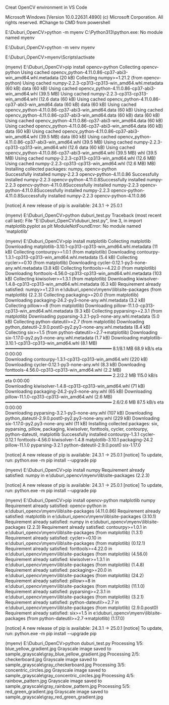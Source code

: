 Creat OpenCV environment in VS Code

Microsoft Windows [Version 10.0.22631.4890]
(c) Microsoft Corporation. All rights reserved.
#Change to CMD from powershell

E:\Duburi_OpenCV>python -m myenv
C:\Python313\python.exe: No module named myenv

E:\Duburi_OpenCV>python -m venv myenv

E:\Duburi_OpenCV>myenv\Scripts\activate

(myenv) E:\Duburi_OpenCV>pip install opencv-python
Collecting opencv-python
  Using cached opencv_python-4.11.0.86-cp37-abi3-win_amd64.whl.metadata (20 kB)
Collecting numpy>=1.21.2 (from opencv-python)
  Using cached numpy-2.2.3-cp313-cp313-win_amd64.whl.metadata (60 kB)
data (60 kB)
Using cached opencv_python-4.11.0.86-cp37-abi3-win_amd64.whl (39.5 MB)
Using cached numpy-2.2.3-cp313-cp313-win_amd64.whl (12.6 data (60 kB)
Using cached opencv_python-4.11.0.86-cp37-abi3-win_amd64.data (60 kB)
data (60 kB)
Using cached opencv_python-4.11.0.86-cp37-abi3-win_amd64.data (60 kB)
Using cached opencv_python-4.11.0.86-cp37-abi3-win_amd64.data (60 kB)
data (60 kB)
Using cached opencv_python-4.11.0.86-cp37-abi3-win_amd64.data (60 kB)
Using cached opencv_python-4.11.0.86-cp37-abi3-win_amd64.data (60 kB)
data (60 kB)
Using cached opencv_python-4.11.0.86-cp37-abi3-win_amd64.whl (39.5 MB)
data (60 kB)
Using cached opencv_python-4.11.0.86-cp37-abi3-win_amd64.whl (39.5 MB)
Using cached numpy-2.2.3-cp313-cp313-win_amd64.whl (12.6 data (60 kB)
Using cached opencv_python-4.11.0.86-cp37-abi3-win_amd64.whl (39.5 MB)
whl (39.5 MB)
Using cached numpy-2.2.3-cp313-cp313-win_amd64.whl (12.6 MB)
Using cached numpy-2.2.3-cp313-cp313-win_amd64.whl (12.6 MB)
MB)
Installing collected packages: numpy, opencv-python      
Successfully installed numpy-2.2.3 opencv-python-4.11.0.86
Successfully installed numpy-2.2.3 opencv-python-4.11.0.8Successfully installed numpy-2.2.3 opencv-python-4.11.0.8Successfully installed numpy-2.2.3 opencv-python-4.11.0.8Successfully installed numpy-2.2.3 opencv-python-4.11.0.8Successfully installed numpy-2.2.3 opencv-python-4.11.0.86

[notice] A new release of pip is available: 24.3.1 -> 25.0.1

(myenv) E:\Duburi_OpenCV>python duburi_test.py
Traceback (most recent call last):
  File "E:\Duburi_OpenCV\duburi_test.py", line 3, in <module>
    import matplotlib.pyplot as plt
ModuleNotFoundError: No module named 'matplotlib'

(myenv) E:\Duburi_OpenCV>pip install matplotlib
Collecting matplotlib
  Downloading matplotlib-3.10.1-cp313-cp313-win_amd64.whl.metadata (11 kB)
Collecting contourpy>=1.0.1 (from matplotlib)
  Downloading contourpy-1.3.1-cp313-cp313-win_amd64.whl.metadata (5.4 kB)
Collecting cycler>=0.10 (from matplotlib)
  Downloading cycler-0.12.1-py3-none-any.whl.metadata (3.8 kB)
Collecting fonttools>=4.22.0 (from matplotlib)
  Downloading fonttools-4.56.0-cp313-cp313-win_amd64.whl.metadata (103 kB)
Collecting kiwisolver>=1.3.1 (from matplotlib)
  Downloading kiwisolver-1.4.8-cp313-cp313-win_amd64.whl.metadata (6.3 kB)
Requirement already satisfied: numpy>=1.23 in e:\duburi_opencv\myenv\lib\site-packages (from matplotlib) (2.2.3)
Collecting packaging>=20.0 (from matplotlib)
  Downloading packaging-24.2-py3-none-any.whl.metadata (3.2 kB)
Collecting pillow>=8 (from matplotlib)
  Downloading pillow-11.1.0-cp313-cp313-win_amd64.whl.metadata (9.3 kB)
Collecting pyparsing>=2.3.1 (from matplotlib)
  Downloading pyparsing-3.2.1-py3-none-any.whl.metadata (5.0 kB)
Collecting python-dateutil>=2.7 (from matplotlib)
  Downloading python_dateutil-2.9.0.post0-py2.py3-none-any.whl.metadata (8.4 kB)
Collecting six>=1.5 (from python-dateutil>=2.7->matplotlib)
  Downloading six-1.17.0-py2.py3-none-any.whl.metadata (1.7 kB)
Downloading matplotlib-3.10.1-cp313-cp313-win_amd64.whl (8.1 MB)
   ━━━━━━━━━━━━━━━━━━━━━━━━━━━━━━━━━━━━━━━━ 8.1/8.1 MB 68.9 kB/s eta 0:00:00    
Downloading contourpy-1.3.1-cp313-cp313-win_amd64.whl (220 kB)
Downloading cycler-0.12.1-py3-none-any.whl (8.3 kB)
Downloading fonttools-4.56.0-cp313-cp313-win_amd64.whl (2.2 MB)
   ━━━━━━━━━━━━━━━━━━━━━━━━━━━━━━━━━━━━━━━━ 2.2/2.2 MB 115.0 kB/s eta 0:00:00   
Downloading kiwisolver-1.4.8-cp313-cp313-win_amd64.whl (71 kB)
Downloading packaging-24.2-py3-none-any.whl (65 kB)
Downloading pillow-11.1.0-cp313-cp313-win_amd64.whl (2.6 MB)
   ━━━━━━━━━━━━━━━━━━━━━━━━━━━━━━━━━━━━━━━━ 2.6/2.6 MB 87.5 kB/s eta 0:00:00    
Downloading pyparsing-3.2.1-py3-none-any.whl (107 kB)
Downloading python_dateutil-2.9.0.post0-py2.py3-none-any.whl (229 kB)
Downloading six-1.17.0-py2.py3-none-any.whl (11 kB)
Installing collected packages: six, pyparsing, pillow, packaging, kiwisolver, fonttools, cycler, contourpy, python-dateutil, matplotlib
Successfully installed contourpy-1.3.1 cycler-0.12.1 fonttools-4.56.0 kiwisolver-1.4.8 matplotlib-3.10.1 packaging-24.2 pillow-11.1.0 pyparsing-3.2.1 python-dateutil-2.9.0.post0 six-1.17.0

[notice] A new release of pip is available: 24.3.1 -> 25.0.1
[notice] To update, run: python.exe -m pip install --upgrade pip

(myenv) E:\Duburi_OpenCV>pip install numpy
Requirement already satisfied: numpy in e:\duburi_opencv\myenv\lib\site-packages (2.2.3)

[notice] A new release of pip is available: 24.3.1 -> 25.0.1
[notice] To update, run: python.exe -m pip install --upgrade pip

(myenv) E:\Duburi_OpenCV>pip install opencv-python matplotlib numpy
Requirement already satisfied: opencv-python in e:\duburi_opencv\myenv\lib\site-packages (4.11.0.86)
Requirement already satisfied: matplotlib in e:\duburi_opencv\myenv\lib\site-packages (3.10.1)
Requirement already satisfied: numpy in e:\duburi_opencv\myenv\lib\site-packages (2.2.3)
Requirement already satisfied: contourpy>=1.0.1 in e:\duburi_opencv\myenv\lib\site-packages (from matplotlib) (1.3.1)
Requirement already satisfied: cycler>=0.10 in e:\duburi_opencv\myenv\lib\site-packages (from matplotlib) (0.12.1)
Requirement already satisfied: fonttools>=4.22.0 in e:\duburi_opencv\myenv\lib\site-packages (from matplotlib) (4.56.0)
Requirement already satisfied: kiwisolver>=1.3.1 in e:\duburi_opencv\myenv\lib\site-packages (from matplotlib) (1.4.8)
Requirement already satisfied: packaging>=20.0 in e:\duburi_opencv\myenv\lib\site-packages (from matplotlib) (24.2)
Requirement already satisfied: pillow>=8 in e:\duburi_opencv\myenv\lib\site-packages (from matplotlib) (11.1.0)
Requirement already satisfied: pyparsing>=2.3.1 in e:\duburi_opencv\myenv\lib\site-packages (from matplotlib) (3.2.1)
Requirement already satisfied: python-dateutil>=2.7 in e:\duburi_opencv\myenv\lib\site-packages (from matplotlib) (2.9.0.post0)
Requirement already satisfied: six>=1.5 in e:\duburi_opencv\myenv\lib\site-packages (from python-dateutil>=2.7->matplotlib) (1.17.0)

[notice] A new release of pip is available: 24.3.1 -> 25.0.1
[notice] To update, run: python.exe -m pip install --upgrade pip

(myenv) E:\Duburi_OpenCV>python duburi_test.py
Processing 1/5: blue_yellow_gradient.jpg
Grayscale image saved to sample_grayscale\gray_blue_yellow_gradient.jpg
Processing 2/5: checkerboard.jpg
Grayscale image saved to sample_grayscale\gray_checkerboard.jpg
Processing 3/5: concentric_circles.jpg
Grayscale image saved to sample_grayscale\gray_concentric_circles.jpg
Processing 4/5: rainbow_pattern.jpg
Grayscale image saved to sample_grayscale\gray_rainbow_pattern.jpg
Processing 5/5: red_green_gradient.jpg
Grayscale image saved to sample_grayscale\gray_red_green_gradient.jpg
